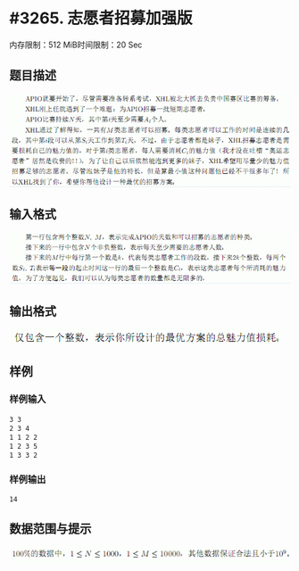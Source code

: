 # #3265. 志愿者招募加强版 

内存限制：512 MiB时间限制：20 Sec

## 题目描述

![](upload/201308/1(2).jpg)

## 输入格式

![](upload/201308/2.jpg)

## 输出格式

![](upload/201308/3.jpg)

## 样例

### 样例输入

    
    3 3 
    2 3 4
    1 1 2 2
    1 2 3 5
    1 3 3 2
    

### 样例输出

    
    14
    

## 数据范围与提示

![](upload/201308/4.jpg)
